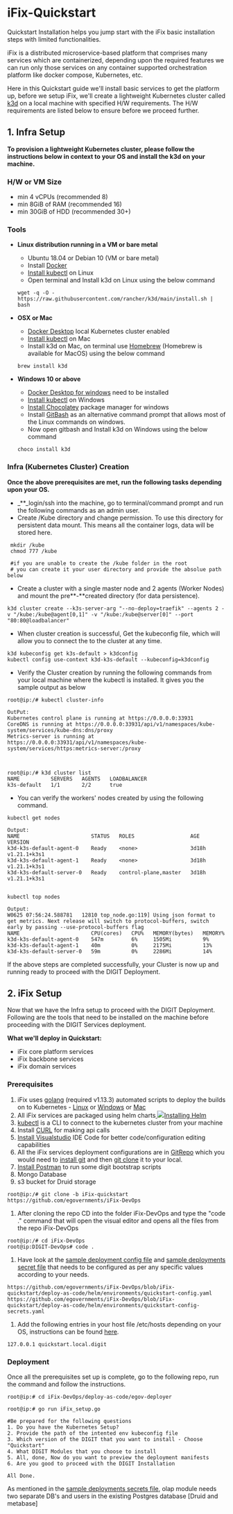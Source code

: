 # iFix-Quickstart

Quickstart Installation helps you jump start with the iFix basic installation steps with limited functionalities.

iFix is a distributed microservice-based platform that comprises many services which are containerized, depending upon the required features we can run only those services on any container supported orchestration platform like docker compose, Kubernetes, etc.

Here in this Quickstart guide we'll install basic services to get the platform up, before we setup iFix, we'll create a lightweight Kubernetes cluster called [k3d](https://github.com/rancher/k3d) on a local machine with specified H/W requirements. The H/W requirements are listed below to ensure before we proceed further.

## **1. Infra Setup** <a id="1-infra-setup"></a>

**To provision a lightweight Kubernetes cluster, please follow the instructions below in context to your OS and install the k3d on your machine.**

### **H/W or VM Size** <a id="h-w-or-vm-size"></a>

* min 4 vCPUs \(recommended 8\)
* min 8GiB of RAM \(recommended 16\)
* min 30GiB of HDD \(recommended 30+\)

### **Tools** <a id="tools"></a>

* **Linux distribution running in a VM or bare metal**

  * Ubuntu 18.04 or Debian 10 \(VM or bare metal\)
  * Install [Docker](https://docs.docker.com/engine/install/ubuntu/)​
  * ​[Install kubectl](https://kubernetes.io/docs/tasks/tools/install-kubectl-linux/) on Linux
  * Open terminal and Install k3d on Linux using the below command

  ```text
  wget -q -O - https://raw.githubusercontent.com/rancher/k3d/main/install.sh | bash
  ```

* **OSX or Mac**

  * ​[Docker Desktop](https://docs.docker.com/docker-for-mac/install/) local Kubernetes cluster enabled
  * ​[Install kubectl](https://kubernetes.io/docs/tasks/tools/install-kubectl-macos/) on Mac
  * Install k3d on Mac, on terminal use [Homebrew](https://brew.sh/) \(Homebrew is available for MacOS\) using the below command

  ```text
  brew install k3d
  ```

* **Windows 10 or above**

  * ​[Docker Desktop for windows](https://docs.docker.com/docker-for-windows/install/#system-requirements-for-wsl-2-backend) need to be installed
  * ​[Install kubectl](https://kubernetes.io/docs/tasks/tools/install-kubectl-windows/) on Windows
  * ​[Install Chocolatey](https://chocolatey.org/) package manager for windows
  * Install [GitBash](https://git-scm.com/download/win) as an alternative command prompt that allows most of the Linux commands on windows.
  * Now open gitbash and Install k3d on Windows using the below command

  ```text
  choco install k3d
  ```

### **Infra \(Kubernetes Cluster\) Creation** <a id="infra-kubernetes-cluster-creation"></a>

**Once the above prerequisites are met, run the following tasks depending upon your OS.**

* _\*\*_login/ssh into the machine, go to terminal/command prompt and run the following commands as an admin user.
* Create /Kube directory and change permission. To use this directory for persistent data mount. This means all the container logs, data will be stored here.

```text
 mkdir /kube
 chmod 777 /kube

 #if you are unable to create the /kube folder in the root
 # you can create it your user directory and provide the absolue path below
```

* Create a cluster with a single master node and 2 agents \(Worker Nodes\) and mount the pre**-**created directory \(for data persistence\).

```text
k3d cluster create --k3s-server-arg "--no-deploy=traefik" --agents 2 -v "/kube:/kube@agent[0,1]" -v "/kube:/kube@server[0]" --port "80:80@loadbalancer"
```

* When cluster creation is successful, Get the kubeconfig file, which will allow you to connect the to the cluster at any time.

```text
k3d kubeconfig get k3s-default > k3dconfig
kubectl config use-context k3d-k3s-default --kubeconfig=k3dconfig
```

* Verify the Cluster creation by running the following commands from your local machine where the kubectl is installed. It gives you the sample output as below

```text
root@ip:/# kubectl cluster-info

OutPut:
Kubernetes control plane is running at https://0.0.0.0:33931
CoreDNS is running at https://0.0.0.0:33931/api/v1/namespaces/kube-system/services/kube-dns:dns/proxy
Metrics-server is running at https://0.0.0.0:33931/api/v1/namespaces/kube-system/services/https:metrics-server:/proxy



root@ip:/# k3d cluster list
NAME          SERVERS   AGENTS   LOADBALANCER
k3s-default   1/1       2/2      true
```

* You can verify the workers' nodes created by using the following command.

```text
kubectl get nodes

Output:
NAME                       STATUS   ROLES                  AGE     VERSION
k3d-k3s-default-agent-0    Ready    <none>                 3d18h   v1.21.1+k3s1
k3d-k3s-default-agent-1    Ready    <none>                 3d18h   v1.21.1+k3s1
k3d-k3s-default-server-0   Ready    control-plane,master   3d18h   v1.21.1+k3s1


kubectl top nodes

Output:
W0625 07:56:24.588781   12810 top_node.go:119] Using json format to get metrics. Next release will switch to protocol-buffers, switch early by passing --use-protocol-buffers flag
NAME                       CPU(cores)   CPU%   MEMORY(bytes)   MEMORY%   
k3d-k3s-default-agent-0    547m         6%     1505Mi          9%        
k3d-k3s-default-agent-1    40m          0%     2175Mi          13%       
k3d-k3s-default-server-0   59m          0%     2286Mi          14%
```

If the above steps are completed successfully, your Cluster is now up and running ready to proceed with the DIGIT Deployment.

## **2. iFix Setup** <a id="2-digit-setup"></a>

Now that we have the Infra setup to proceed with the DIGIT Deployment. Following are the tools that need to be installed on the machine before proceeding with the DIGIT Services deployment.

**What we'll deploy in Quickstart:**

* iFix core platform services
* iFix backbone services
* iFix domain services 

### **Prerequisites** <a id="prerequisites"></a>

1. iFix uses [golang](https://golang.org/doc/install#download) \(required v1.13.3\) automated scripts to deploy the builds on to Kubernetes - [Linux](https://golang.org/dl/go1.13.3.linux-amd64.tar.gz) or [Windows](https://golang.org/dl/go1.13.3.windows-amd64.msi) or [Mac](https://golang.org/dl/go1.13.3.darwin-amd64.pkg)​
2. All iFix services are packaged using helm charts[ ![](https://helm.sh/img/favicon-152.png)Installing Helm](https://helm.sh/docs/intro/install/)​
3. ​[kubectl](https://kubernetes.io/docs/tasks/tools/install-kubectl-linux/) is a CLI to connect to the kubernetes cluster from your machine
4. Install [CURL](https://help.ubidots.com/en/articles/2165289-learn-how-to-install-run-curl-on-windows-macosx-linux) for making api calls
5. ​[Install Visualstudio](https://code.visualstudio.com/download) IDE Code for better code/configuration editing capabilities
6. All the iFix services deployment configurations are in [GitRepo](https://github.com/egovernments/DIGIT-DevOps) which you would need to [install git](https://docs.github.com/en/github/creating-cloning-and-archiving-repositories/cloning-a-repository-from-github/cloning-a-repository) and then [git clone](https://docs.github.com/en/github/creating-cloning-and-archiving-repositories/cloning-a-repository-from-github/cloning-a-repository) it to your local.
7. ​[Install Postman](https://www.postman.com/downloads/) to run some digit bootstrap scripts
8. Mongo Database
9. s3 bucket for Druid storage

```text
root@ip:/# git clone -b iFix-quickstart https://github.com/egovernments/iFix-DevOps
```

1. After cloning the repo CD into the folder iFix-DevOps and type the "code ." command that will open the visual editor and opens all the files from the repo iFix-DevOps

```text
root@ip:/# cd iFix-DevOps
root@ip:DIGIT-DevOps# code .
```

1. Have look at the [sample deployment config file](https://github.com/egovernments/iFix-DevOps/blob/iFix-quickstart/deploy-as-code/helm/environments/quickstart-config.yaml) and [sample deployments secret file](https://github.com/egovernments/iFix-DevOps/blob/iFix-quickstart/deploy-as-code/helm/environments/quickstart-config-secrets.yaml) that needs to be configured as per any specific values according to your needs. 

```text
https://github.com/egovernments/iFix-DevOps/blob/iFix-quickstart/deploy-as-code/helm/environments/quickstart-config.yaml
https://github.com/egovernments/iFix-DevOps/blob/iFix-quickstart/deploy-as-code/helm/environments/quickstart-config-secrets.yaml
```

1. Add the following entries in your host file /etc/hosts depending on your OS, instructions can be found [here](https://phoenixnap.com/kb/how-to-edit-hosts-file-in-windows-mac-or-linux).

```text
127.0.0.1 quickstart.local.digit
```

### Deployment <a id="deployment"></a>

Once all the prerequisites set up is complete, go to the following repo, run the command and follow the instructions.

```text
root@ip:# cd iFix-DevOps/deploy-as-code/egov-deployer

root@ip:# go run iFix_setup.go

#Be prepared for the following questions
1. Do you have the Kubernetes Setup?
2. Provide the path of the intented env kubeconfig file
3. Which version of the DIGIT that you want to install - Choose "Quickstart"
4. What DIGIT Modules that you choose to install
5. All, done, Now do you want to preview the deployment manifests 
6. Are you good to proceed with the DIGIT Installation

All Done.
```

As mentioned in the [sample deployments secrets file](https://github.com/egovernments/iFix-DevOps/blob/iFix-quickstart/deploy-as-code/helm/environments/quickstart-config-secrets.yaml), olap module needs two separate DB's and users in the existing Postgres database \[Druid and metabase\]



